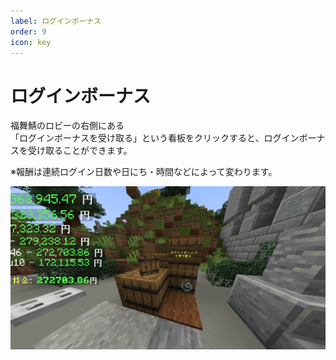 ```yaml
---
label: ログインボーナス
order: 9
icon: key
---
```

# ログインボーナス

福舞鯖のロビーの右側にある<br>
「ログインボーナスを受け取る」という看板をクリックすると、ログインボーナスを受け取ることができます。<br>

※報酬は連続ログイン日数や日にち・時間などによって変わります。 <br>

![](/images/loginbonus/1.png)